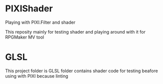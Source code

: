 # PIXIShader
Playing with PIXI.Filter and shader

This reposity mainly for testing shader and playing around with it for RPGMaker MV tool

# GLSL
This project folder is GLSL folder contains shader code for testing beafore using with PIXI because linting
